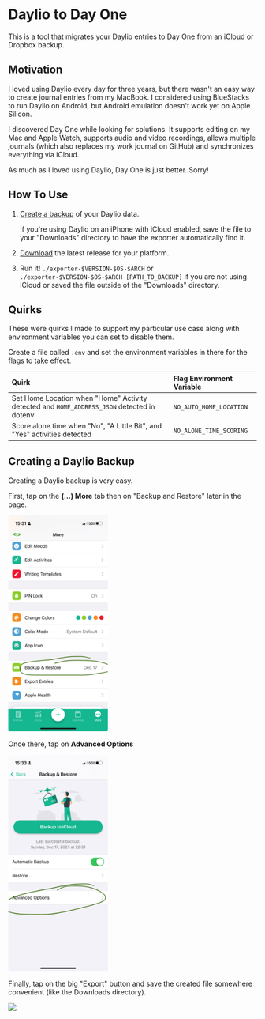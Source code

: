# Daylio to Day One

This is a tool that migrates your Daylio entries to Day One from an iCloud
or Dropbox backup.

## Motivation

I loved using Daylio every day for three years, but there wasn't an easy way to
create journal entries from my MacBook. I considered using BlueStacks to run
Daylio on Android, but Android emulation doesn't work yet on Apple Silicon.

I discovered Day One while looking for solutions. It supports editing on my Mac
and Apple Watch, supports audio and video recordings, allows multiple journals
(which also replaces my work journal on GitHub) and synchronizes everything via
iCloud.

As much as I loved using Daylio, Day One is just better. Sorry!

## How To Use

1. [Create a backup](#creating-a-daylio-backup) of your Daylio data.

   If you're using Daylio on an iPhone with iCloud enabled, save the file to
   your "Downloads" directory to have the exporter automatically find it.

1. [Download](https://github.com/carlosonunez/daylio-to-day-one/releases) the
   latest release for your platform.

2. Run it! `./exporter-$VERSION-$OS-$ARCH` or
   `./exporter-$VERSION-$OS-$ARCH [PATH_TO_BACKUP]` if you are not using iCloud
   or saved the file outside of the "Downloads" directory.

## Quirks

These were quirks I made to support my particular use case along with
environment variables you can set to disable them.

Create a file called `.env` and set the environment variables in there for
the flags to take effect.

| Quirk                                                                                      | Flag Environment Variable |
| :----                                                                                      | :------                   |
| Set Home Location when "Home" Activity detected and `HOME_ADDRESS_JSON` detected in dotenv | `NO_AUTO_HOME_LOCATION`   |
| Score alone time when "No", "A Little Bit", and "Yes" activities detected                  | `NO_ALONE_TIME_SCORING`   |

## Creating a Daylio Backup

Creating a Daylio backup is very easy.

First, tap on the **(...) More** tab then on "Backup and Restore" later in the
page.

<img
src="https://github.com/carlosonunez/daylio-to-day-one/raw/main/static/daylio-1.png" 
width=40%>

Once there, tap on **Advanced Options**

<img
src="https://github.com/carlosonunez/daylio-to-day-one/raw/main/static/daylio-2.png" 
width=40%>

Finally, tap on the big "Export" button and save the created file somewhere
convenient (like the Downloads directory).

<img src="https://github.com/carlosonunez/daylio-to-day-one/raw/main/static/daylio-3png" 
width=40%>
